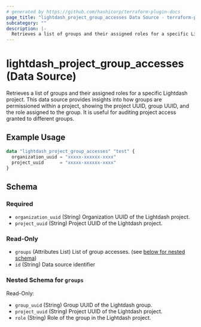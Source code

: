 ```yaml
---
# generated by https://github.com/hashicorp/terraform-plugin-docs
page_title: "lightdash_project_group_accesses Data Source - terraform-provider-lightdash"
subcategory: ""
description: |-
  Retrieves a list of groups and their assigned roles for a specific Lightdash project. This data source provides insights into how groups are permissioned within a project, showing the project UUID, group UUID, and the role assigned to the group. It is useful for auditing project access granted to different groups.
---
```


# lightdash_project_group_accesses (Data Source)

Retrieves a list of groups and their assigned roles for a specific Lightdash project. This data source provides insights into how groups are permissioned within a project, showing the project UUID, group UUID, and the role assigned to the group. It is useful for auditing project access granted to different groups.

## Example Usage

```terraform
data "lightdash_project_group_accesses" "test" {
  organization_uuid = "xxxxx-xxxxxx-xxxx"
  project_uuid      = "xxxxx-xxxxxx-xxxx"
}
```

<!-- schema generated by tfplugindocs -->
## Schema

### Required

- `organization_uuid` (String) Organization UUID of the Lightdash project.
- `project_uuid` (String) Project UUID of the Lightdash project.

### Read-Only

- `groups` (Attributes List) List of group accesses. (see [below for nested schema](#nestedatt--groups))
- `id` (String) Data source identifier

<a id="nestedatt--groups"></a>
### Nested Schema for `groups`

Read-Only:

- `group_uuid` (String) Group UUID of the Lightdash group.
- `project_uuid` (String) Project UUID of the Lightdash project.
- `role` (String) Role of the group in the Lightdash project.
